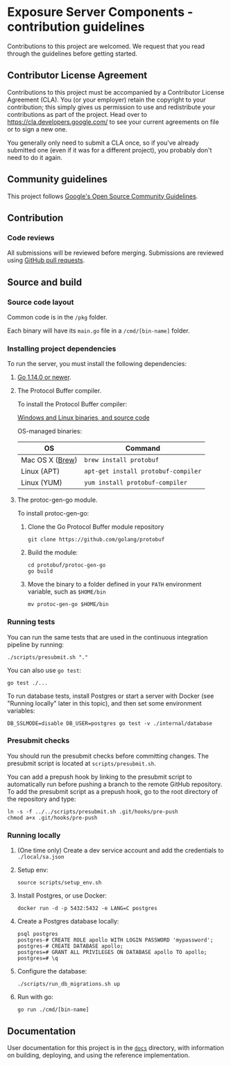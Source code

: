 # Exposure Server Components - contribution guidelines

Contributions to this project are welcomed. We request that you
read through the guidelines before getting started.

## Contributor License Agreement

Contributions to this project must be accompanied by a Contributor License
Agreement (CLA). You (or your employer) retain the copyright to your
contribution; this simply gives us permission to use and redistribute your
contributions as part of the project. Head over to
<https://cla.developers.google.com/> to see your current agreements on file or
to sign a new one.

You generally only need to submit a CLA once, so if you've already submitted one
(even if it was for a different project), you probably don't need to do it
again.

## Community guidelines

This project follows
[Google's Open Source Community Guidelines](https://opensource.google/conduct/).

## Contribution

### Code reviews

All submissions will be reviewed before merging. Submissions are reviewed using
[GitHub pull requests](https://help.github.com/articles/about-pull-requests/).

## Source and build

### Source code layout

Common code is in the `/pkg` folder.

Each binary will have its `main.go` file in a `/cmd/[bin-name]` folder.

### Installing project dependencies

To run the server, you must install the following dependencies:

1. [Go 1.14.0 or newer](https://golang.org/dl/).

1. The Protocol Buffer compiler.

    To install the Protocol Buffer compiler:

    [Windows and Linux binaries, and source code](https://github.com/protocolbuffers/protobuf/releases)

    OS-managed binaries:

    | OS       | Command                                            |
    |----------|----------------------------------------------------|
    | Mac OS X ([Brew](https://brew.sh/)) | `brew install protobuf` |
    | Linux (APT) | `apt-get install protobuf-compiler`             |
    | Linux (YUM) | `yum install protobuf-compiler`                 |

1. The protoc-gen-go module.

    To install protoc-gen-go:

    1. Clone the Go Protocol Buffer module repository

        ```
        git clone https://github.com/golang/protobuf
        ```

    1. Build the module:

        ```
        cd protobuf/protoc-gen-go
        go build
        ```

    1. Move the binary to a folder defined in your `PATH` environment variable, such as `$HOME/bin`

        ```
        mv protoc-gen-go $HOME/bin
        ```

### Running tests

You can run the same tests that are used in the continuous integration pipeline
by running:

```
./scripts/presubmit.sh "."
```

You can also use `go test`:

```
go test ./...
```

To run database tests, install Postgres or start a server with Docker (see
"Running locally" later in this topic), and then set some environment variables:

```
DB_SSLMODE=disable DB_USER=postgres go test -v ./internal/database
```


### Presubmit checks

You should run the presubmit checks before committing changes. The presubmit script
is located at `scripts/presubmit.sh`.

You can add a prepush hook by linking to the presubmit script to automatically
run before pushing a branch to the remote GitHub repository. To add the
presubmit script as a prepush hook, go to the root directory of the repository
and type:

```
ln -s -f ../../scripts/presubmit.sh .git/hooks/pre-push
chmod a+x .git/hooks/pre-push
```

### Running locally

1. (One time only) Create a dev service account and add the credentials to `./local/sa.json`

1. Setup env:

    ```
    source scripts/setup_env.sh
    ```

1. Install Postgres, or use Docker:

    ```
    docker run -d -p 5432:5432 -e LANG=C postgres
    ```

1. Create a Postgres database locally:

    ```
    psql postgres
    postgres-# CREATE ROLE apollo WITH LOGIN PASSWORD 'mypassword';
    postgres-# CREATE DATABASE apollo;
    postgres=# GRANT ALL PRIVILEGES ON DATABASE apollo TO apollo;
    postgres=# \q
    ```

1. Configure the database:

    ```
    ./scripts/run_db_migrations.sh up
    ```

1. Run with go:

    ```
    go run ./cmd/[bin-name]
    ```

## Documentation

User documentation for this project is in the [`docs`](/docs/index.md) directory,
with information on building, deploying, and using the reference implementation.
